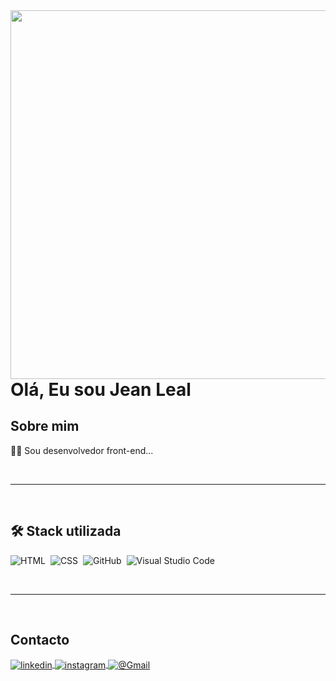 <img align="right" height="590em" src="https://raw.githubusercontent.com/Jeanll7/links-bio/36640f9f8117779924d241347d8d4793a369370b/card.svg"/>
<h1 align="left">Olá, Eu sou Jean Leal</h1>


## Sobre mim
👨‍💻 Sou desenvolvedor front-end...

<br><hr><br>

## 🛠 Stack utilizada

![HTML](https://img.shields.io/badge/-HTML-05122A?style=flat&logo=HTML5)&nbsp;
![CSS](https://img.shields.io/badge/-CSS-05122A?style=flat&logo=CSS3&logoColor=1572B6)&nbsp;
![GitHub](https://img.shields.io/badge/-GitHub-05122A?style=flat&logo=github)&nbsp;
![Visual Studio Code](https://img.shields.io/badge/-Visual%20Studio%20Code-05122A?style=flat&logo=visual-studio-code&logoColor=007ACC)&nbsp;


<br><hr><br>

## Contacto

<p align="left">

<a href="https://www.linkedin.com/in/jean-leal-31684217b/" target="_blank">
  <img align="center" src="https://img.shields.io/badge/-LinkedIn-05122A?style=flat&logo=linkedin" alt="linkedin"/>
</a>
<a href="https://www.instagram.com/jean_ll/" target="_blank">
 <img align="center" src="https://img.shields.io/badge/-Instagram-05122A?style=flat&logo=instagram" alt="instagram"/>
</a>
<a href="https://jeancarloleall@gmail.com" target="_blank">
 <img align="center" src="https://img.shields.io/badge/-@Gmail-05122A?style=flat&logo=gmail" alt="@Gmail"/>
</a>
